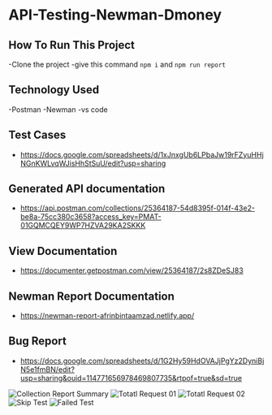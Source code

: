 # API-Testing-Newman-Dmoney

## How To Run This Project
-Clone the project
-give this command ``` npm i ``` and ``` npm run report ```

## Technology Used
-Postman
-Newman
-vs code

## Test Cases
- https://docs.google.com/spreadsheets/d/1xJnxgUb6LPbaJw19rFZyuHHjNGnKWLvqWJisHhStSuU/edit?usp=sharing

## Generated API documentation
- https://api.postman.com/collections/25364187-54d8395f-014f-43e2-be8a-75cc380c3658?access_key=PMAT-01GQMCQEY9WP7HZVA29KA2SKKK

## View Documentation
- https://documenter.getpostman.com/view/25364187/2s8ZDeSJ83

## Newman Report Documentation
- https://newman-report-afrinbintaamzad.netlify.app/

## Bug Report
- https://docs.google.com/spreadsheets/d/1G2Hy59HdOVAJjPgYz2DyniBjN5e1fmBN/edit?usp=sharing&ouid=114771656978469807735&rtpof=true&sd=true

![Collection Report Summary](https://user-images.githubusercontent.com/83439797/214835869-b624912d-4964-4bbd-bfcc-faabeae1fe3c.PNG)
![Totatl Request 01](https://user-images.githubusercontent.com/83439797/214835968-bc114808-ccc8-45b0-90d6-327ecc5a78ae.PNG)
![Totatl Request 02](https://user-images.githubusercontent.com/83439797/214835993-2ce2582e-0539-4138-a9b7-b21af668562b.PNG)
![Skip Test](https://user-images.githubusercontent.com/83439797/214836167-c0c7e683-c7cb-400e-ae12-e89f2c338c2f.PNG)
![Failed Test](https://user-images.githubusercontent.com/83439797/214836165-edbd8f10-23b7-4104-a7a7-2f50350391df.PNG)
